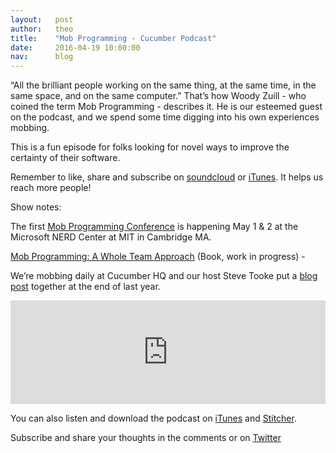 ```yaml
---
layout:   post
author:   theo
title:    "Mob Programming - Cucumber Podcast"
date:     2016-04-19 10:00:00
nav:      blog
---
```


“All the brilliant people working on the same thing, at the same time, in the same space, and on the same computer.” That’s how Woody Zuill - who coined the term Mob Programming - describes it. He is our esteemed guest on the podcast, and we spend some time digging into his own experiences mobbing.

This is a fun episode for folks looking for novel ways to improve the certainty of their software.

Remember to like, share and subscribe on [soundcloud](https://soundcloud.com/cucumber-podcast) or [iTunes](https://itunes.apple.com/gb/podcast/cucumber-podcast-rss/id1078896635). It helps us reach more people!

Show notes:

The first [Mob Programming Conference](http://www.mobprogrammingconference.com/) is happening May 1 & 2 at the Microsoft NERD Center at MIT in Cambridge MA.

[Mob Programming: A Whole Team Approach](https://leanpub.com/mobprogramming) (Book, work in progress) - 

We’re mobbing daily at Cucumber HQ and our host Steve Tooke put a [blog post](https://cucumber.io/blog/2015/12/21/the-mob-rules-ok) together at the end of last year.

<iframe width="100%" height="166" scrolling="no" frameborder="no" src="https://w.soundcloud.com/player/?url=https%3A//api.soundcloud.com/tracks/259813243&amp;color=ff5500&amp;auto_play=false&amp;hide_related=false&amp;show_comments=true&amp;show_user=true&amp;show_reposts=false"></iframe>

You can also listen and download the podcast on [iTunes](https://itunes.apple.com/gb/podcast/cucumber-podcast-rss/id1078896635) and [Stitcher](http://www.stitcher.com/s?fid=81999&refid=stpr). 

Subscribe and share your thoughts in the comments or on [Twitter](https://twitter.com/cucumberbdd)

